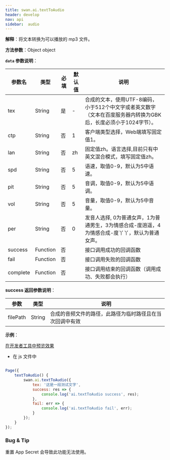 ```yaml
---
title: swan.ai.textToAudio
header: develop
nav: api
sidebar:  audio
---
```


 

**解释**：将文本转换为可以播放的 mp3 文件。

**方法参数**：Object object

**`data` 参数说明**：

|参数名 |类型  |必填 | 默认值 |说明|
|---- | ---- | ---- | ----|----|
|tex| String|是|- |合成的文本，使用UTF-8编码，小于512个中文字或者英文数字（文本在百度服务器内转换为GBK后，长度必须小于1024字节）。|
|ctp| String|否  | 1 |客户端类型选择，Web端填写固定值1。|
|lan| String|否  | zh |固定值zh。语言选择,目前只有中英文混合模式，填写固定值zh。|
|spd| String|否  |5 |语速，取值0-9，默认为5中语速。|
|pit| String|否  | 5 |音调，取值0-9，默认为5中语调。|
|vol| String|否  | 5 |音量，取值0-9，默认为5中音量。|
|per| String|否  |0 |发音人选择, 0为普通女声，1为普通男生，3为情感合成-度逍遥，4为情感合成-度丫丫，默认为普通女声。|
|success |Function    |否 | |      接口调用成功的回调函数|
|fail |   Function|    否  | |     接口调用失败的回调函数|
|complete  |  Function  |  否   | |    接口调用结束的回调函数（调用成功、失败都会执行）|

**success 返回参数说明**：

|参数 | 类型 | 说明  |
|---- | ---- | ---- |
|filePath | String | 合成的音频文件的路径，此路径为临时路径且在当次回调中有效|


**示例**：

<a href="swanide://fragment/506b61732036a40590ea79c33f1541311559033551164" title="在开发者工具中预览效果" target="_self">在开发者工具中预览效果</a>

 

* 在 js 文件中 

```js

Page({
    textToAudio() {
        swan.ai.textToAudio({
            tex: '这是一段测试文字',
            success: res => {
                console.log('ai.textToAudio success', res);
            },
            fail: err => {
                console.log('ai.textToAudio fail', err);
            }
        });
    }
});
```



### Bug & Tip

 重置 App Secret 会导致此功能无法使用。
